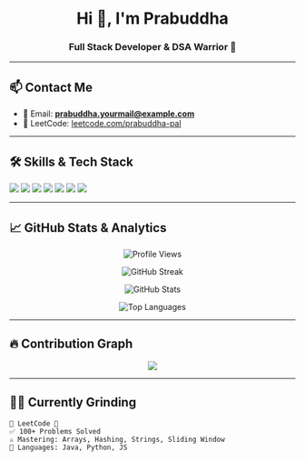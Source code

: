 <h1 align="center">Hi 👋, I'm Prabuddha</h1>
<h3 align="center">Full Stack Developer & DSA Warrior 🚀</h3>

---

## 📫 Contact Me

- 💌 Email: **prabuddha.yourmail@example.com**
- 🧠 LeetCode: [leetcode.com/prabuddha-pal](https://leetcode.com/prabuddha-pal)

---

## 🛠️ Skills & Tech Stack

<p align="left">
  <img src="https://img.shields.io/badge/Java-ED8B00?style=for-the-badge&logo=java&logoColor=white"/>
  <img src="https://img.shields.io/badge/JavaSwing-007396?style=for-the-badge&logo=java&logoColor=white"/>
  <img src="https://img.shields.io/badge/HTML5-e34c26?style=for-the-badge&logo=html5&logoColor=white"/>
  <img src="https://img.shields.io/badge/CSS3-264de4?style=for-the-badge&logo=css3&logoColor=white"/>
  <img src="https://img.shields.io/badge/JavaScript-f7df1e?style=for-the-badge&logo=javascript&logoColor=black"/>
  <img src="https://img.shields.io/badge/Python-3776ab?style=for-the-badge&logo=python&logoColor=white"/>
  <img src="https://img.shields.io/badge/LeetCode-FFA116?style=for-the-badge&logo=leetcode&logoColor=black"/>
</p>

---

## 📈 GitHub Stats & Analytics

<p align="center">
  <img src="https://komarev.com/ghpvc/?username=prabuddha34l&label=Profile%20views&color=0e75b6&style=flat" alt="Profile Views"/>
</p>

<p align="center">
  <img src="https://github-readme-streak-stats.herokuapp.com/?user=prabuddha34&theme=tokyonight" alt="GitHub Streak"/>
</p>

<p align="center">
  <img src="https://github-readme-stats.vercel.app/api?username=prabuddha34&show_icons=true&theme=tokyonight&hide_border=true" alt="GitHub Stats"/>
</p>

<p align="center">
  <img src="https://github-readme-stats.vercel.app/api/top-langs/?username=prabuddha34&layout=compact&theme=tokyonight&hide_border=true" alt="Top Languages"/>
</p>

---

## 🔥 Contribution Graph

<p align="center">
  <img src="https://github-contribution-grid.vercel.app/api?username=prabuddha34&theme=tokyo-night" />
</p>

---

## 👨‍💻 Currently Grinding

```text
🔸 LeetCode 🔸
✅ 100+ Problems Solved  
⚔️ Mastering: Arrays, Hashing, Strings, Sliding Window  
🏹 Languages: Java, Python, JS  
